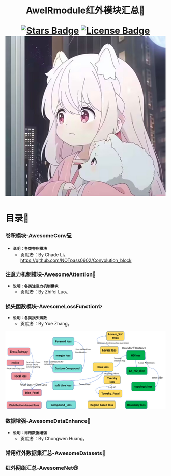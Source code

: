 <h1 align="center">AweIRmodule红外模块汇总🤖
<div>

<a href="https://github.com/Dennisrongrong/AweIRmodule"><img src="https://img.shields.io/github/stars/Dennisrongrong/AweIRmodule" alt="Stars Badge"/></a>
<a href="https://github.com/Dennisrongrong/AweIRmodule/LICENSE"><img src="https://img.shields.io/github/license/Dennisrongrong/AweIRmodule?color=2b9348" alt="License Badge"/></a>
<img src="assets/cutecat.jpg"> </img></h1>

</div>

# 目录🚀
### 卷积模块-AwesomeConv💻
- **`说明：各类卷积模块`**  
  - 贡献者：By Chade Li。https://github.com/NOTpass0602/Convolution_block

### 注意力机制模块-AwesomeAttention🤗
- **`说明：各类注意力机制模块`**  
  - 贡献者：By Zhifei Luo。
### 损失函数模块-AwesomeLossFunction✨
- **`说明：各类损失函数`**  
  - 贡献者：By Yue Zhang。
<div>

<img src="assets/Losspng.png"> </img>

</div>

### 数据增强-AwesomeDataEnhance👻
- **`说明：常用数据增强`**  
  - 贡献者：By Chongwen Huang。
### 常用红外数据集汇总-AwesomeDatasets🎯
### 红外网络汇总-AwesomeNet😎



